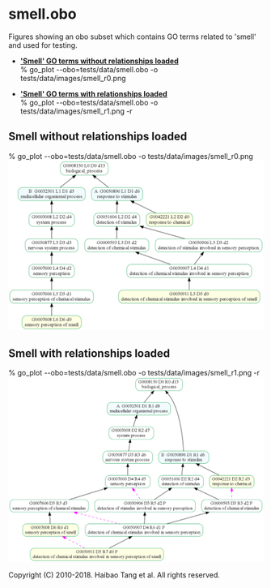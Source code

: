 # smell.obo
Figures showing an obo subset which contains GO terms related to 'smell' and used for testing.

  * [**'Smell' GO terms without relationships loaded**](#smell-without-relationships-loaded)    
    % go_plot --obo=tests/data/smell.obo -o tests/data/images/smell_r0.png

  * [**'Smell' GO terms with relationships loaded**](#smell-with-relationships-loaded)    
    % go_plot --obo=tests/data/smell.obo -o tests/data/images/smell_r1.png -r


## Smell without relationships loaded
% go_plot --obo=tests/data/smell.obo -o tests/data/images/smell_r0.png
![smell without relationships](smell_r0.png)

## Smell with relationships loaded
% go_plot --obo=tests/data/smell.obo -o tests/data/images/smell_r1.png -r
![smell with relationships](smell_r1.png)

Copyright (C) 2010-2018. Haibao Tang et al. All rights reserved.
